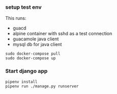 
### setup test env


This runs:
- guacd
- alpine container with sshd as a test connection
- guacamole java client
- mysql db for java client


```
sudo docker-compose pull
sudo docker-compose up
```

### Start django app

```
pipenv install
pipenv run ./manage.py runserver
```
